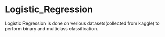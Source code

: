 # Logistic_Regression

Logistic Regression is done on verious datasets(collected from kaggle) to perform binary and multiclass classification.
